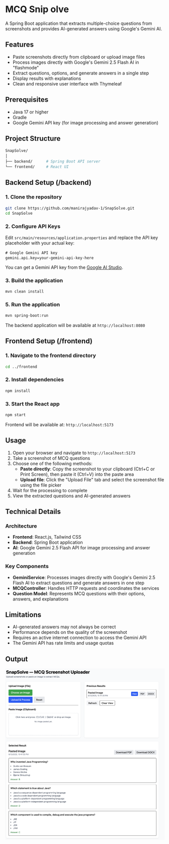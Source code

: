 # MCQ Snip olve

A Spring Boot application that extracts multiple-choice questions from screenshots and provides AI-generated answers using Google's Gemini AI.

## Features

- Paste screenshots directly from clipboard or upload image files
- Process images directly with Google's Gemini 2.5 Flash AI in "flashmode"
- Extract questions, options, and generate answers in a single step
- Display results with explanations
- Clean and responsive user interface with Thymeleaf

## Prerequisites

- Java 17 or higher
- Gradle
- Google Gemini API key (for image processing and answer generation)

## Project Structure

```bash
SnapSolve/
│
├── backend/      # Spring Boot API server
└── frontend/     # React UI
```

## Backend Setup (/backend)

### 1. Clone the repository

```bash
git clone https://github.com/manirajyadav-1/SnapSolve.git
cd SnapSolve
```

### 2. Configure API Keys

Edit `src/main/resources/application.properties` and replace the API key placeholder with your actual key:

```properties
# Google Gemini API key
gemini.api.key=your-gemini-api-key-here
```

You can get a Gemini API key from the [Google AI Studio](https://makersuite.google.com/app/apikey).

### 3. Build the application

```bash
mvn clean install
```

### 5. Run the application

```bash
mvn spring-boot:run
```

The backend application will be available at `http://localhost:8080`


## Frontend Setup (/frontend)

### 1. Navigate to the frontend directory

```bash
cd ../frontend
```

### 2. Install dependencies

```bash
npm install
```

### 3. Start the React app

```bash
npm start
```
Frontend will be available at: `http://localhost:5173`

## Usage

1. Open your browser and navigate to `http://localhost:5173`
2. Take a screenshot of MCQ questions
3. Choose one of the following methods:
   - **Paste directly**: Copy the screenshot to your clipboard (Ctrl+C or Print Screen), then paste it (Ctrl+V) into the paste area
   - **Upload file**: Click the "Upload File" tab and select the screenshot file using the file picker
4. Wait for the processing to complete
5. View the extracted questions and AI-generated answers

## Technical Details

### Architecture

- **Frontend**: React.js, Tailwind CSS
- **Backend**: Spring Boot application
- **AI**: Google Gemini 2.5 Flash API for image processing and answer generation

### Key Components

- **GeminiService**: Processes images directly with Google's Gemini 2.5 Flash AI to extract questions and generate answers in one step
- **MCQController**: Handles HTTP requests and coordinates the services
- **Question Model**: Represents MCQ questions with their options, answers, and explanations

## Limitations

- AI-generated answers may not always be correct
- Performance depends on the quality of the screenshot
- Requires an active internet connection to access the Gemini API
- The Gemini API has rate limits and usage quotas

## Output
![App Screenshot](https://raw.githubusercontent.com/manirajyadav-1/SnapSolve/refs/heads/main/output/SnapSolveOutput.png)


